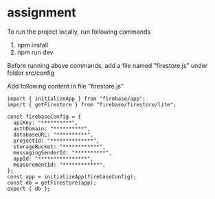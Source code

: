 # assignment

To run the project locally, run following commands

1. npm install
2. npm run dev

Before running above commands, add a file named "firestore.js" under folder src/config

Add following content in file "firestore.js"

```
import { initializeApp } from "firebase/app";
import { getFirestore } from "firebase/firestore/lite";

const firebaseConfig = {
  apiKey: "**********",
  authDomain: "**********",
  databaseURL: "**********",
  projectId: "**************",
  storageBucket: "************",
  messagingSenderId: "**********",
  appId: "****************",
  measurementId: "************",
};
const app = initializeApp(firebaseConfig);
const db = getFirestore(app);
export { db };
```


